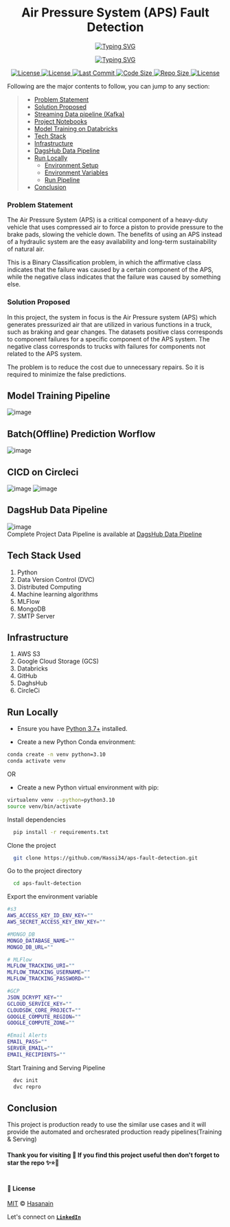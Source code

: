 <p align="center">
    <b>
        <h1 align="center">Air Pressure System (APS) Fault Detection</h1>
    </b>
</p>
<p align="center">
<a href="https://github.com/Hassi34/aps-fault-detection">
    <img src="https://readme-typing-svg.demolab.com?font=Georgia&c=g&size=18&duration=3000&pause=6000&multiline=True&center=true&width=800&height=40&lines= Air Pressure System (APS) fault detection from live streaming data with MLOps best practices;" alt="Typing SVG" />
</a>
</p>
<p align="center">
<a href="https://github.com/Hassi34/aps-fault-detection">
    <img src="https://readme-typing-svg.demolab.com?font=Georgia&size=18&duration=2000&pause=1500&multiline=False&color=10D736FF&center=true&width=500&height=40&lines=AI+%7C+Live Streaming Data%7C+Kafka%7C+Databricks%7C+MLflow%7C+MLOps;Python+%7C+3.7+%7C+3.8+%7C+3.9+%7C+3.10;Batch Prediction+%7CDVC+%7C+MLFlow+%7CMongoDB+%7CAWS;Google Cloud Storage (GCS)+%7CDagsHub;" alt="Typing SVG" />
</a>
</p>

<p align="center">
    <a href="https://www.python.org/downloads/">
        <img alt="License" src="https://img.shields.io/badge/python-3.7%20%7C%203.8%20%7C%203.9%20%7C%203.10-g.svg">
    </a>
    <a href="https://github.com/Hassi34/aps-fault-detection">
        <img alt="License" src="https://circleci.com/gh/Hassi34/aps-fault-detection.svg?style=svg&circle-token=ed6b37c74fa493e43f3831db3fdecb628ad73086">
    </a>
    <a href="https://github.com/Hassi34/aps-fault-detection">
        <img alt="Last Commit" src="https://img.shields.io/github/last-commit/hassi34/aps-fault-detection/main?color=g">
    </a>
    <a href="https://github.com/Hassi34/aps-fault-detection">
        <img alt="Code Size" src="https://img.shields.io/github/languages/code-size/hassi34/aps-fault-detection?color=g">
    </a>
    <a href="https://github.com/Hassi34/aps-fault-detection">
        <img alt="Repo Size" src="https://img.shields.io/github/repo-size/hassi34/aps-fault-detection?color=g">
    </a>
    <a href="https://github.com/Hassi34/aps-fault-detection/blob/main/LICENSE">
        <img alt="License" src="https://img.shields.io/github/license/hassi34/aps-fault-detection?color=g">
    </a>
</p>

Following are the major contents to follow, you can jump to any section:

>   -  [Problem Statement](#prob-statement)<br>
>   -  [Solution Proposed](#sol-proposed)<br>
>   -  [Streaming Data pipeline (Kafka)](https://github.com/Hassi34/aps-fault-detection/blob/notebooks/streamingDataPipeline.ipynb)<br>
>   -  [Project Notebooks](https://github.com/Hassi34/aps-fault-detection/tree/notebooks)
>   - [Model Training on Databricks](https://github.com/Hassi34/aps-fault-detection/blob/notebooks/sensorFaultDetectionDatabricks.ipynb)
>   -  [Tech Stack](#tech-stack)<br>
>   -  [Infrastructure](#infra-)<br>
>   -  [DagsHub Data Pipeline](https://dagshub.com/hassi34/aps-fault-detection)
>   -  [Run Locally](#run-local)<br>
>      - [Environment Setup](#env-setup)<br>
>      - [Environment Variables](#env-vars)<br>
>      - [Run Pipeline](#run-pipeline)<br>
>   -  [Conclusion](#conclusion-)<br>

### Problem Statement<a id='prob-statement'></a>
The Air Pressure System (APS) is a critical component of a heavy-duty vehicle that uses compressed air to force a piston to provide pressure to the brake pads, slowing the vehicle down. The benefits of using an APS instead of a hydraulic system are the easy availability and long-term sustainability of natural air.

This is a Binary Classification problem, in which the affirmative class indicates that the failure was caused by a certain component of the APS, while the negative class
indicates that the failure was caused by something else.

### Solution Proposed<a id='sol-proposed'></a>
In this project, the system in focus is the Air Pressure system (APS) which generates pressurized air that are utilized in various functions in a truck, such as braking and gear changes. The datasets positive class corresponds to component failures for a specific component of the APS system. The negative class corresponds to trucks with failures for components not related to the APS system.

The problem is to reduce the cost due to unnecessary repairs. So it is required to minimize the false predictions.

## Model Training Pipeline
![image](./assets/TrainingPipeline.png)

## Batch(Offline) Prediction Worflow
![image](./assets/BatchPredictionPipeline.png)

## CICD on Circleci
![image](./assets/cicd.png)
![image](./assets/trainingCICD.png)

## DagsHub Data Pipeline
![image](./assets/DagsHubDatapipeline.png)<br>
Complete Project Data Pipeline is available at [DagsHub Data Pipeline](https://dagshub.com/hassi34/aps-fault-detection)

## Tech Stack Used<a id='tech-stack'></a>
1. Python 
2. Data Version Control (DVC) 
3. Distributed Computing
4. Machine learning algorithms
5. MLFlow
6. MongoDB
7. SMTP Server

## Infrastructure<a id='infra-'></a>

1. AWS S3
2. Google Cloud Storage (GCS)
3. Databricks
4. GitHub
5. DaghsHub
6. CircleCi

## Run Locally<a id='run-local'></a>

* Ensure you have [Python 3.7+](https://www.python.org/downloads/) installed.

* Create a new Python Conda environment:<a id='env-setup'></a>

```bash
conda create -n venv python=3.10  
conda activate venv 
```
OR
* Create a new Python virtual environment with pip:
```bash
virtualenv venv --python=python3.10 
source venv/bin/activate
```
Install dependencies

```bash
  pip install -r requirements.txt
```

Clone the project

```bash
  git clone https://github.com/Hassi34/aps-fault-detection.git
```

Go to the project directory

```bash
  cd aps-fault-detection
```
Export the environment variable<a id='env-vars'></a>
```bash
#s3
AWS_ACCESS_KEY_ID_ENV_KEY=""
AWS_SECRET_ACCESS_KEY_ENV_KEY=""

#MONGO_DB
MONGO_DATABASE_NAME=""
MONGO_DB_URL=""

# MLFlow
MLFLOW_TRACKING_URI=""
MLFLOW_TRACKING_USERNAME=""
MLFLOW_TRACKING_PASSWORD=""

#GCP
JSON_DCRYPT_KEY=""
GCLOUD_SERVICE_KEY=""
CLOUDSDK_CORE_PROJECT=""
GOOGLE_COMPUTE_REGION=""
GOOGLE_COMPUTE_ZONE=""

#Email Alerts
EMAIL_PASS=""
SERVER_EMAIL=""
EMAIL_RECIPIENTS=""

```

Start Training and Serving Pipeline<a id='run-pipeline'></a>

```bash
  dvc init 
  dvc repro
```
## Conclusion<a id='conclusion-'></a>
This project is production ready to use the similar use cases and it will provide the automated and orchesrated production ready pipelines(Training & Serving)
#### **Thank you for visiting 🙏 If you find this project useful then don't forget to star the repo ✨⭐🤖**<br><br>

#### **📃 License**
[MIT][license] © [Hasanain][website]

[license]: hhttps://github.com/Hassi34/aps-fault-detection/blob/main/LICENSE
[website]: https://hasanain.aicaliber.com

Let's connect on **[``LinkedIn``](https://www.linkedin.com/in/hasanain-mehmood)** <br>